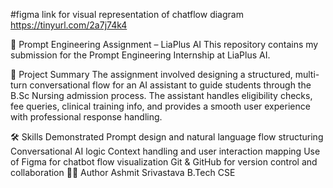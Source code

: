 #figma link for visual representation of chatflow diagram https://tinyurl.com/2a7j74k4

🤖 Prompt Engineering Assignment – LiaPlus AI
This repository contains my submission for the Prompt Engineering Internship at LiaPlus AI.

📌 Project Summary
The assignment involved designing a structured, multi-turn conversational flow for an AI assistant to guide students through the B.Sc Nursing admission process.
The assistant handles eligibility checks, fee queries, clinical training info, and provides a smooth user experience with professional response handling.

🛠️ Skills Demonstrated
Prompt design and natural language flow structuring
Conversational AI logic
Context handling and user interaction mapping
Use of Figma for chatbot flow visualization
Git & GitHub for version control and collaboration
🙋‍♂️ Author
Ashmit Srivastava
B.Tech CSE
